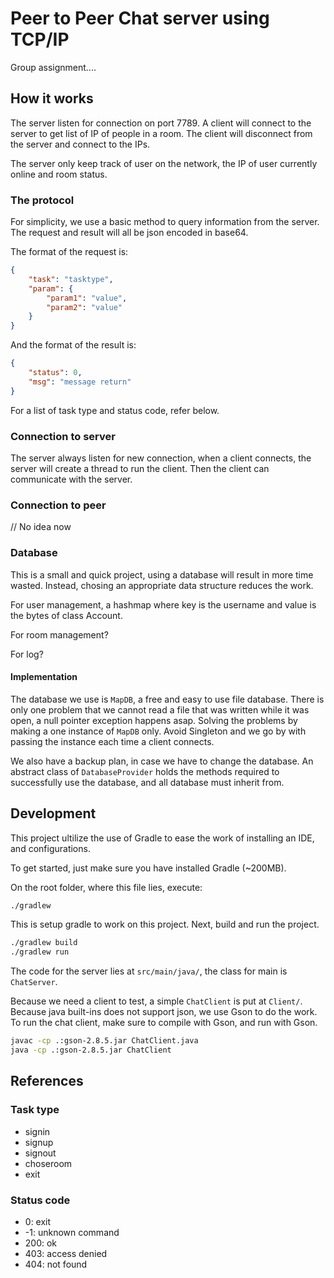 # Peer to Peer Chat server using TCP/IP

Group assignment....


## How it works

The server listen for connection on port 7789. A client will connect to the server to get list of IP of people in a room. The client will disconnect from the server and connect to the IPs.

The server only keep track of user on the network, the IP of user currently online and room status.

### The protocol

For simplicity, we use a basic method to query information from the server. The request and result will all be json encoded in base64.

The format of the request is:
```json
{
    "task": "tasktype",
    "param": {
        "param1": "value",
        "param2": "value"
    }
}
```

And the format of the result is:
```json
{
    "status": 0,
    "msg": "message return"
}
```

For a list of task type and status code, refer below.

### Connection to server

The server always listen for new connection, when a client connects, the server will create a thread to run the client. Then the client can communicate with the server.

### Connection to peer

// No idea now

### Database

This is a small and quick project, using a database will result in more time wasted. Instead, chosing an appropriate data structure reduces the work.

For user management, a hashmap where key is the username and value is the bytes of class Account.

For room management?

For log?

#### Implementation

The database we use is `MapDB`, a free and easy to use file database. There is only one problem that we cannot read a file that was written while it was open, a null pointer exception happens asap. Solving the problems by making a one instance of `MapDB` only. Avoid Singleton and we go by with passing the instance each time a client connects.

We also have a backup plan, in case we have to change the database. An abstract class of `DatabaseProvider` holds the methods required to successfully use the database, and all database must inherit from.

## Development

This project ultilize the use of Gradle to ease the work of installing an IDE, and configurations.

To get started, just make sure you have installed Gradle (~200MB).

On the root folder, where this file lies, execute:

```sh
./gradlew
```

This is setup gradle to work on this project. Next, build and run the project.

```sh
./gradlew build
./gradlew run
```

The code for the server lies at `src/main/java/`, the class for main is `ChatServer`.

Because we need a client to test, a simple `ChatClient` is put at `Client/`. Because java built-ins does not support json, we use Gson to do the work. To run the chat client, make sure to compile with Gson, and run with Gson.

```sh
javac -cp .:gson-2.8.5.jar ChatClient.java
java -cp .:gson-2.8.5.jar ChatClient
```

## References

### Task type

+ signin
+ signup
+ signout
+ choseroom
+ exit

### Status code

+ 0: exit
+ -1: unknown command
+ 200: ok
+ 403: access denied
+ 404: not found
